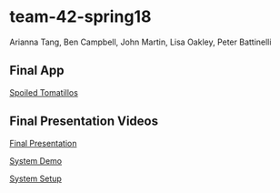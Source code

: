 # team-42-spring18
 Arianna Tang, Ben Campbell, John Martin, Lisa Oakley, Peter Battinelli

## Final App
[Spoiled Tomatillos](http://spoiled-tomatillos.s3-website-us-east-1.amazonaws.com/)

## Final Presentation Videos

[Final Presentation](https://youtu.be/QsDqcTKxCn0)

[System Demo](https://youtu.be/fI1ByMfESw8)

[System Setup](https://youtu.be/G7m3iqZ_V6M)

